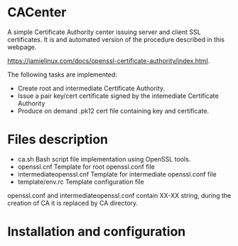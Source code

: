 # CACenter

A simple Certificate Authority center issuing server and client SSL certificates. It is and automated version of the procedure described in this webpage.

https://jamielinux.com/docs/openssl-certificate-authority/index.html.

The following tasks are implemented:
* Create root and intermediate Certificate Authority.
* Issue a pair key/cert certificate signed by the intemediate Certificate Authority
* Produce on demand .pk12 cert file containing key and certificate.

# Files description
 * ca.sh Bash script file implementation using OpenSSL tools.
 * openssl.cnf Template for root openssl.conf file
 * intermediateopenssl.cnf Template for intermediate openssl.conf file
 * template/env.rc Template configuration file
 
 openssl.conf and intermediateopenssl.conf contain XX-XX string, during the creation of CA it is replaced by CA directory.
 
 # Installation and configuration
 



